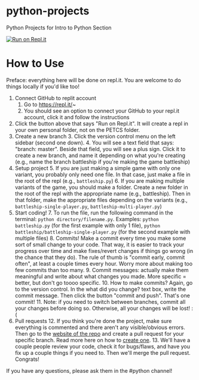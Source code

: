 # python-projects
Python Projects for Intro to Python Section

[![Run on Repl.it](https://repl.it/badge/github/petcsclub/python-projects)](https://repl.it/github/petcsclub/python-projects)

# How to Use
Preface: everything here will be done on repl.it. You are welcome to do things locally if you'd like too!

1. Connect GitHub to replit account
	1. Go to https://repl.it/~
	2. You should see an option to connect your GitHub to your repl.it account, click it and follow the instructions
2. Click the button above that says "Run on Repl.it". It will create a repl in your own personal folder, not on the PETCS folder.
3. Create a new branch
	3. Click the version control menu on the left sidebar (second one down).
	4. You will see a text field that says: "branch: master". Beside that field, you will see a plus sign. Click it to create a new branch, and name it depending on what you're creating (e.g., name the branch battleship if you're making the game battleship)
4. Setup project
	5. If you are just making a simple game with only one variant, you probably only need one file. In that case, just make a file in the root of the repl (e.g., `battleship.py`)
	6. If you are making multiple variants of the game, you should make a folder. Create a new folder in the root of the repl with the appropriate name (e.g., battleship). Then in that folder, make the appropriate files depending on the variants (e.g., `battleship-single-player.py`, `battleship-multi-player.py`)
5. Start coding!
	7. To run the file, run the following command in the terminal: `python directory/filename.py`. Examples: `python battleship.py` (for the first example with only 1 file), `python battleship/battleship-single-player.py` (for the second example with multiple files)
	8. Commits! Make a commit every time you make some sort of small change to your code. That way, it is easier to track your progress over time and make fixes/revert changes if things go wrong (in the chance that they do). The rule of thumb is "commit early, commit often", at least a couple times every hour.  Worry more about making too few commits than too many.
	9. Commit messages: actually make them meaningful and write about what changes you made. More specific = better, but don't go toooo specific.
	10. How to make commits? Again, go to the version control. In the what did you change? text box, write the commit message. Then click the button "commit and push". That's one commit!
	11. Note: if you need to switch between branches, commit all your changes before doing so. Otherwise, all your changes will be lost! :( 
6. Pull requests
	12. If you think you're done the project, make sure everything is commented and there aren't any visible/obvious errors. Then go to the [website of the repo](https://github.com/petcsclub/python-projects) and create a pull request for your specific branch. Read more here on how to [create one](https://guides.github.com/activities/hello-world/#pr). 
	13. We'll have a couple people review your code, check it for bugs/flaws, and have you fix up a couple things if you need to. Then we'll merge the pull request. Congrats!

If you have any questions, please ask them in the #python channel! 